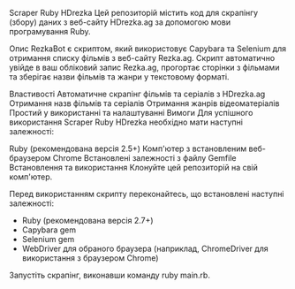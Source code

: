 Scraper Ruby HDrezka
Цей репозиторій містить код для скрапінгу (збору) даних з веб-сайту HDrezka.ag за допомогою мови програмування Ruby.

Опис
RezkaBot є скриптом, який використовує Capybara та Selenium для отримання списку фільмів з веб-сайту Rezka.ag. Скрипт автоматично увійде в ваш обліковий запис Rezka.ag, прогортає сторінки з фільмами та зберігає назви фільмів та жанри у текстовому форматі.

Властивості
Автоматичне скрапінг фільмів та серіалів з HDrezka.ag
Отримання назв фільмів та серіалів
Отримання жанрів відеоматеріалів
Простий у використанні та налаштуванні
Вимоги
Для успішного використання Scraper Ruby HDrezka необхідно мати наступні залежності:

Ruby (рекомендована версія 2.5+)
Комп'ютер з встановленим веб-браузером Chrome
Встановлені залежності з файлу Gemfile
Встановлення та використання
Клонуйте цей репозиторій на свій комп'ютер.

Перед використанням скрипту переконайтесь, що встановлені наступні залежності:

- Ruby (рекомендована версія 2.7+)
- Capybara gem
- Selenium gem
- WebDriver для обраного браузера (наприклад, ChromeDriver для використання з браузером Chrome)

Запустіть скрапінг, виконавши команду ruby main.rb.
